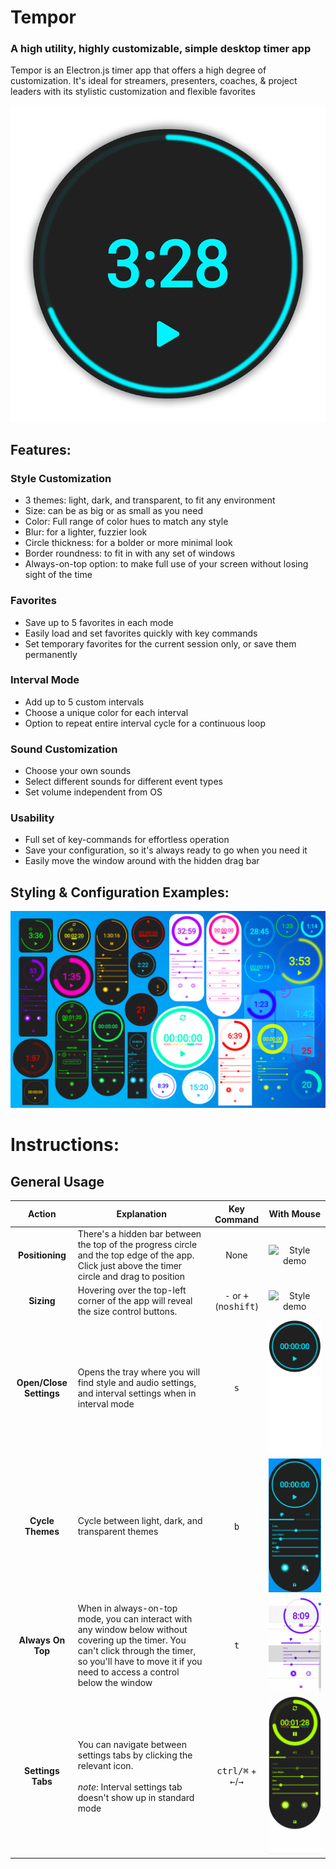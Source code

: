 # Tempor
### A high utility, highly customizable, simple desktop timer app

Tempor is an Electron.js timer app that offers a high degree of customization. It's ideal for streamers, presenters,
coaches, & project leaders with its stylistic customization and flexible favorites

![Style demo](./assets/IntroImageBlue.png)

## Features:

### Style Customization

- 3 themes: light, dark, and transparent, to fit any environment
- Size: can be as big or as small as you need
- Color: Full range of color hues to match any style
- Blur: for a lighter, fuzzier look
- Circle thickness: for a bolder or more minimal look
- Border roundness: to fit in with any set of windows
- Always-on-top option: to make full use of your screen without losing sight of the time

### Favorites

- Save up to 5 favorites in each mode
- Easily load and set favorites quickly with key commands
- Set temporary favorites for the current session only, or save them permanently

### Interval Mode

- Add up to 5 custom intervals
- Choose a unique color for each interval
- Option to repeat entire interval cycle for a continuous loop

### Sound Customization

- Choose your own sounds
- Select different sounds for different event types
- Set volume independent from OS

### Usability

- Full set of key-commands for effortless operation
- Save your configuration, so it's always ready to go when you need it
- Easily move the window around with the hidden drag bar



## Styling & Configuration Examples:
![Style demo](./assets/StyleDemo2.png)


# Instructions:

## General Usage



| Action  | Explanation | Key Command  | With Mouse |
| :---: | ---  | :-----: | :-------------: |
| **Positioning** | There's a hidden bar between the top of the progress circle and the top edge of the app. Click just above the timer circle and drag to position |  None | ![Style demo](./assets/MovingTheApp.gif) |
| **Sizing** | Hovering over the top-left corner of the app will reveal the size control buttons.  | <kbd>-</kbd> or <kbd>+</kbd> <br/> (no<kbd>shift</kbd>) | ![Style demo](./assets/ChangingSize.gif)  |
| **Open/Close Settings** | Opens the tray where you will find style and audio settings, and interval settings when in interval mode | <kbd>s</kbd>  | ![Style demo](./assets/Open-Close2.gif)  |
| **Cycle Themes** | Cycle between light, dark, and transparent themes | <kbd>b</kbd>  | ![Style demo](./assets/ChangeTheme.gif)  |
| **Always On Top** | When in always-on-top mode, you can interact with any window below without covering up the timer. You can't click through the timer, so you'll have to move it if you need to access a control below the window | <kbd>t</kbd>  | ![Style demo](./assets/AlwaysOnTop.gif)  |
| **Settings Tabs** | You can navigate between settings tabs by clicking  the relevant icon. <br/><br/>*note*: Interval settings tab doesn't show up in standard mode  | <kbd>ctrl/⌘</kbd> + <kbd>←</kbd>/<kbd>→</kbd>  | ![Style demo](./assets/SwitchingTabs.gif)  |


[comment]: <> (<table style="width:100%;">)

[comment]: <> (  <tr>)

[comment]: <> (    <th width="100px">Action</th>)

[comment]: <> (    <th width="300px">Description</th>)

[comment]: <> (    <th width="100px">Keyboard Shortcut</th>)

[comment]: <> (    <th>Age</th>)

[comment]: <> (  </tr>)

[comment]: <> (  <tr>)

[comment]: <> (    <td>Positioning</td>)

[comment]: <> (    <td>There's a hidden bar between the top of the progress circle and the top edge of the app. Click just above the timer circle and drag to position</td>)

[comment]: <> (    <td>None</td>)

[comment]: <> (    <td height="500px">)

[comment]: <> (        <img src="./assets/AlwaysOnTop.gif" height="300px"/>)

[comment]: <> (    </td>)

[comment]: <> (  </tr>)

[comment]: <> (</table>)